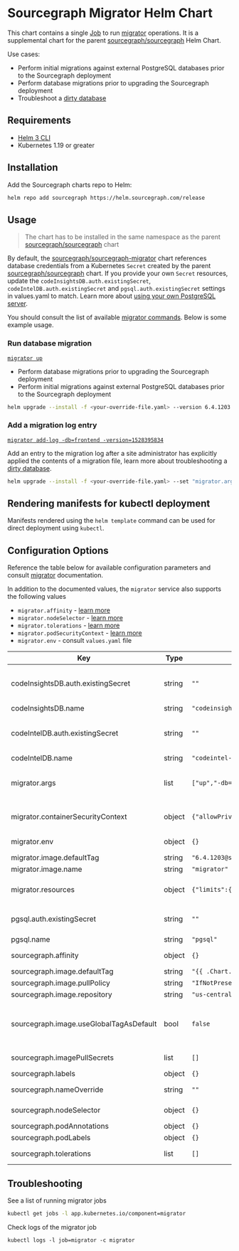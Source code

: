 <!--
  DO NOT EDIT README.md directly.
  README.md is automatically generated from README.md.gotmpl
-->

# Sourcegraph Migrator Helm Chart

This chart contains a single [Job] to run [migrator] operations. It is a supplemental chart for the parent [sourcegraph/sourcegraph] Helm Chart.

Use cases:

- Perform initial migrations against external PostgreSQL databases prior to the Sourcegraph deployment
- Perform database migrations prior to upgrading the Sourcegraph deployment
- Troubleshoot a [dirty database]

## Requirements

* [Helm 3 CLI](https://helm.sh/docs/intro/install/)
* Kubernetes 1.19 or greater

## Installation

Add the Sourcegraph charts repo to Helm:

```sh
helm repo add sourcegraph https://helm.sourcegraph.com/release
```

## Usage

> The chart has to be installed in the same namespace as the parent [sourcegraph/sourcegraph] chart

By default, the [sourcegraph/sourcegraph-migrator] chart references database credentials from a Kubernetes `Secret` created by the parent [sourcegraph/sourcegraph] chart. If you provide your own `Secret` resources, update the `codeInsightsDB.auth.existingSecret`, `codeIntelDB.auth.existingSecret` and `pgsql.auth.existingSecret` settings in values.yaml to match. Learn more about [using your own PostgreSQL server].

You should consult the list of available [migrator commands]. Below is some example usage.

### Run database migration

[`migrator up`](https://docs.sourcegraph.com/admin/how-to/manual_database_migrations#up)

- Perform database migrations prior to upgrading the Sourcegraph deployment
- Perform initial migrations against external PostgreSQL databases prior to the Sourcegraph deployment

```sh
helm upgrade --install -f <your-override-file.yaml> --version 6.4.1203 sg-migrator sourcegraph/sourcegraph-migrator
```

### Add a migration log entry

[`migrator add-log -db=frontend -version=1528395834`](https://docs.sourcegraph.com/admin/how-to/manual_database_migrations#add-log)

Add an entry to the migration log after a site administrator has explicitly applied the contents of a migration file, learn more about troubleshooting a [dirty database].

```sh
helm upgrade --install -f <your-override-file.yaml> --set "migrator.args={add-log,-db=frontend,-version=1528395834}" --version 6.4.1203 sg-migrator sourcegraph/sourcegraph-migrator
```

## Rendering manifests for kubectl deployment

Manifests rendered using the `helm template` command can be used for direct deployment using `kubectl`.

## Configuration Options

Reference the table below for available configuration parameters and consult [migrator] documentation.

In addition to the documented values, the `migrator` service also supports the following values

- `migrator.affinity` - [learn more](https://kubernetes.io/docs/concepts/scheduling-eviction/assign-pod-node/#affinity-and-anti-affinity)
- `migrator.nodeSelector` - [learn more](https://kubernetes.io/docs/concepts/scheduling-eviction/assign-pod-node/#nodeselector)
- `migrator.tolerations` - [learn more](https://kubernetes.io/docs/concepts/scheduling-eviction/taint-and-toleration/)
- `migrator.podSecurityContext` - [learn more](https://kubernetes.io/docs/tasks/configure-pod-container/security-context/#set-the-security-context-for-a-pod)
- `migrator.env` - consult `values.yaml` file

| Key | Type | Default | Description |
|-----|------|---------|-------------|
| codeInsightsDB.auth.existingSecret | string | `""` | Name of existing secret to use for codeinsights-db credentials This should match the setting in the sourcegraph chart values |
| codeInsightsDB.name | string | `"codeinsights-db"` |  |
| codeIntelDB.auth.existingSecret | string | `""` | Name of existing secret to use for codeintel-db credentials This should match the setting in the sourcegraph chart values |
| codeIntelDB.name | string | `"codeintel-db"` |  |
| migrator.args | list | `["up","-db=all"]` | Override default `migrator` container args Available commands can be found at https://docs.sourcegraph.com/admin/how-to/manual_database_migrations |
| migrator.containerSecurityContext | object | `{"allowPrivilegeEscalation":false,"readOnlyRootFilesystem":true,"runAsGroup":101,"runAsUser":100}` | Security context for the `migrator` container, learn more from the [Kubernetes documentation](https://kubernetes.io/docs/tasks/configure-pod-container/security-context/#set-the-security-context-for-a-container) |
| migrator.env | object | `{}` | Environment variables for the `migrator` container |
| migrator.image.defaultTag | string | `"6.4.1203@sha256:ad61755629171c17a73fae1c91f142ddd619b071e65175dfd2ee4474e985cce5"` | Docker image tag for the `migrator` image |
| migrator.image.name | string | `"migrator"` | Docker image name for the `migrator` image |
| migrator.resources | object | `{"limits":{"cpu":"500m","memory":"100M"},"requests":{"cpu":"100m","memory":"50M"}}` | Resource requests & limits for the `migrator` container, learn more from the [Kubernetes documentation](https://kubernetes.io/docs/concepts/configuration/manage-resources-containers/) |
| pgsql.auth.existingSecret | string | `""` | Name of existing secret to use for pgsql credentials This should match the setting in the sourcegraph chart values |
| pgsql.name | string | `"pgsql"` |  |
| sourcegraph.affinity | object | `{}` | Affinity, learn more from the [Kubernetes documentation](https://kubernetes.io/docs/concepts/scheduling-eviction/assign-pod-node/#affinity-and-anti-affinity) |
| sourcegraph.image.defaultTag | string | `"{{ .Chart.AppVersion }}"` | Global docker image tag |
| sourcegraph.image.pullPolicy | string | `"IfNotPresent"` | Global docker image pull policy |
| sourcegraph.image.repository | string | `"us-central1-docker.pkg.dev/sourcegraph-ci/rfc795-internal"` | Global docker image registry or prefix |
| sourcegraph.image.useGlobalTagAsDefault | bool | `false` | When set to true, sourcegraph.image.defaultTag is used as the default defaultTag for all services, instead of service-specific default defaultTags |
| sourcegraph.imagePullSecrets | list | `[]` | Mount named secrets containing docker credentials |
| sourcegraph.labels | object | `{}` | Add a global label to all resources |
| sourcegraph.nameOverride | string | `""` | Set a custom name for the app.kubernetes.io/name annotation |
| sourcegraph.nodeSelector | object | `{}` | NodeSelector, learn more from the [Kubernetes documentation](https://kubernetes.io/docs/concepts/configuration/assign-pod-node/#nodeselector) |
| sourcegraph.podAnnotations | object | `{}` | Add extra annotations to attach to all pods |
| sourcegraph.podLabels | object | `{}` | Add extra labels to attach to all pods |
| sourcegraph.tolerations | list | `[]` | Tolerations, learn more from the [Kubernetes documentation](https://kubernetes.io/docs/concepts/scheduling-eviction/taint-and-toleration/) |

## Troubleshooting

See a list of running migrator jobs

```sh
kubectl get jobs -l app.kubernetes.io/component=migrator
```

Check logs of the migrator job

```sb
kubectl logs -l job=migrator -c migrator
```

[sourcegraph/sourcegraph]: ../sourcegraph/
[sourcegraph/sourcegraph-migrator]: ./
[dirty database]: https://docs.sourcegraph.com/admin/how-to/dirty_database
[migrator]: https://docs.sourcegraph.com/admin/how-to/manual_database_migrations
[migrator commands]: https://docs.sourcegraph.com/admin/how-to/manual_database_migrations#commands
[job]: https://kubernetes.io/docs/concepts/workloads/controllers/job/
[add-log]: https://docs.sourcegraph.com/admin/how-to/manual_database_migrations#add-log
[using your own postgresql server]: https://docs.sourcegraph.com/admin/external_services/postgres#instructions

